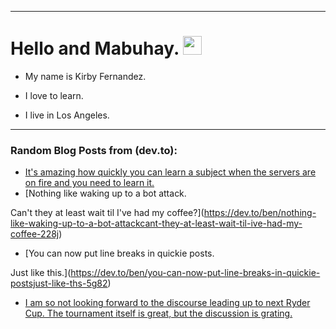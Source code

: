 
<img src="https://komarev.com/ghpvc/?username=kirbygit&style=flat-square&color=blue" alt=""/>

---
<h1>
  Hello and Mabuhay.
  <img src="https://media.giphy.com/media/hvRJCLFzcasrR4ia7z/giphy.gif" width="30px"/>
</h1>

- My name is Kirby Fernandez.

- I love to learn.

- I live in Los Angeles.

---

### Random Blog Posts from (dev.to):
<!-- BLOG-POST-LIST:START -->
- [It&#39;s amazing how quickly you can learn a subject when the servers are on fire and you need to learn it.](https://dev.to/ben/its-amazing-how-quickly-you-can-learn-a-subject-when-the-servers-are-on-fire-and-you-need-to-learn-3abh)
- [Nothing like waking up to a bot attack.

Can&#39;t they at least wait til I&#39;ve had my coffee?](https://dev.to/ben/nothing-like-waking-up-to-a-bot-attackcant-they-at-least-wait-til-ive-had-my-coffee-228j)
- [You can now put line breaks in quickie posts.

Just like this.](https://dev.to/ben/you-can-now-put-line-breaks-in-quickie-postsjust-like-ths-5g82)
- [I am so not looking forward to the discourse leading up to next Ryder Cup. The tournament itself is great, but the discussion is grating.](https://dev.to/ben/i-am-so-not-looking-forward-to-the-discourse-leading-up-to-next-ryder-cup-the-tournament-itself-is-47i4)
<!-- BLOG-POST-LIST:END -->
